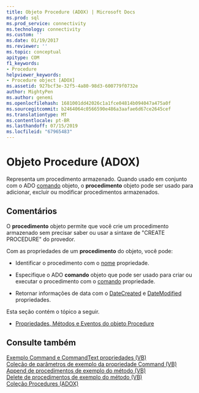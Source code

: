 ```yaml
---
title: Objeto Procedure (ADOX) | Microsoft Docs
ms.prod: sql
ms.prod_service: connectivity
ms.technology: connectivity
ms.custom: ''
ms.date: 01/19/2017
ms.reviewer: ''
ms.topic: conceptual
apitype: COM
f1_keywords:
- Procedure
helpviewer_keywords:
- Procedure object [ADOX]
ms.assetid: 927bcf3e-32f5-4a80-98d3-600779f0732e
author: MightyPen
ms.author: genemi
ms.openlocfilehash: 1681001dd42026c1a1fce04814b094047a475a0f
ms.sourcegitcommit: b2464064c0566590e486a3aafae6d67ce2645cef
ms.translationtype: MT
ms.contentlocale: pt-BR
ms.lasthandoff: 07/15/2019
ms.locfileid: "67965483"
---
```

# <a name="procedure-object-adox"></a>Objeto Procedure (ADOX)
Representa um procedimento armazenado. Quando usado em conjunto com o ADO [comando](../../../ado/reference/ado-api/command-object-ado.md) objeto, o **procedimento** objeto pode ser usado para adicionar, excluir ou modificar procedimentos armazenados.  
  
## <a name="remarks"></a>Comentários  
 O **procedimento** objeto permite que você crie um procedimento armazenado sem precisar saber ou usar a sintaxe de "CREATE PROCEDURE" do provedor.  
  
 Com as propriedades de um **procedimento** do objeto, você pode:  
  
-   Identificar o procedimento com o [nome](../../../ado/reference/adox-api/name-property-adox.md) propriedade.  
  
-   Especifique o ADO **comando** objeto que pode ser usado para criar ou executar o procedimento com o [comando](../../../ado/reference/adox-api/command-property-adox.md) propriedade.  
  
-   Retornar informações de data com o [DateCreated](../../../ado/reference/adox-api/datecreated-property-adox.md) e [DateModified](../../../ado/reference/adox-api/datemodified-property-adox.md) propriedades.  
  
 Esta seção contém o tópico a seguir.  
  
-   [Propriedades, Métodos e Eventos do objeto Procedure](../../../ado/reference/adox-api/procedure-object-properties-methods-and-events.md)  
  
## <a name="see-also"></a>Consulte também  
 [Exemplo Command e CommandText propriedades (VB)](../../../ado/reference/adox-api/command-and-commandtext-properties-example-vb.md)   
 [Coleção de parâmetros de exemplo da propriedade Command (VB)](../../../ado/reference/adox-api/parameters-collection-command-property-example-vb.md)   
 [Append de procedimentos de exemplo do método (VB)](../../../ado/reference/adox-api/procedures-append-method-example-vb.md)   
 [Delete de procedimentos de exemplo do método (VB)](../../../ado/reference/adox-api/procedures-delete-method-example-vb.md)   
 [Coleção Procedures (ADOX)](../../../ado/reference/adox-api/procedures-collection-adox.md)
